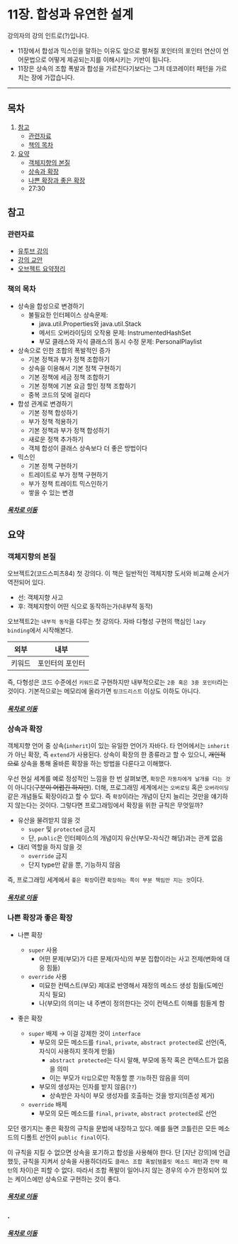 11장. 합성과 유연한 설계
=====
강의자의 강의 인트로(?)입니다.  
* 11장에서 합성과 믹스인을 말하는 이유도 앞으로 펼쳐질 포인터의 포인터 연산이 언어문법으로 어떻게 제공되는지를 이해시키는 기반이 됩니다.
* 11장은 상속의 조합 폭발과 합성을 가르친다기보다는 그저 데코레이터 패턴을 가르치는 장에 가깝습니다.
- - -
## 목차
1. [참고](#참고)
	* [관련자료](#관련자료)
	* [책의 목차](#책의-목차)
2. [요약](#요약)
	* [객체지향의 본질](#객체지향의-본질)
	* [상속과 확장](#상속과-확장)
	* [나쁜 확장과 좋은 확장](#나쁜-확장과-좋은-확장)
	* 27:30

## 참고
### 관련자료
* [유투브 강의](https://www.youtube.com/watch?v=vSnFC2x-RYE)
* [강의 교안](https://github.com/nara1030/portfolio/blob/master/docs/lecture_list/code_spitz_object2/reference/84_1.pdf)
* [오브젝트 요약정리](https://github.com/nara1030/portfolio/blob/master/docs/book/object.md)

### 책의 목차
* 상속을 합성으로 변경하기
	* 불필요한 인터페이스 상속문제:
		* java.util.Properties와 java.util.Stack
		* 메서드 오버라이딩의 오작용 문제: InstrumentedHashSet
		* 부모 클래스와 자식 클래스의 동시 수정 문제: PersonalPlaylist
* 상속으로 인한 조합의 폭발적인 증가
	* 기본 정책과 부가 정책 조합하기
	* 상속을 이용해서 기본 정책 구현하기
	* 기본 정책에 세금 정책 조합하기
	* 기본 정책에 기본 요금 할인 정책 조합하기
	* 중복 코드의 덫에 걸리다
* 합성 관계로 변경하기
	* 기본 정책 합성하기
	* 부가 정책 적용하기
	* 기본 정책과 부가 정책 합성하기
	* 새로운 정책 추가하기
	* 객체 합성이 클래스 상속보다 더 좋은 방법이다
* 믹스인
	* 기본 정책 구현하기
	* 트레이트로 부가 정책 구현하기
	* 부가 정책 트레이트 믹스인하기
	* 쌓을 수 있는 변경

##### [목차로 이동](#목차)

## 요약
### 객체지향의 본질
오브젝트2(코드스피츠84) 첫 강의다. 이 책은 일반적인 객체지향 도서와 비교해 순서가 역전되어 있다.

* 선: 객체지향 사고
* 후: 객체지향이 어떤 식으로 동작하는가(내부적 동작)

오브젝트2는 `내부적 동작`을 다루는 첫 강의다. 자바 다형성 구현의 핵심인 `lazy binding`에서 시작해본다.

| 외부 | 내부 |
| :--: | :--: |
| 키워드 | 포인터의 포인터 |

즉, 다형성은 코드 수준에선 `키워드`로 구현하지만 내부적으로는 `2중 혹은 3중 포인터`라는 것이다. 기본적으로는 메모리에 올라가면 `링크드리스트` 이상도 이하도 아니다.

##### [목차로 이동](#목차)

### 상속과 확장
객체지향 언어 중 상속(`inherit`)이 있는 유일한 언어가 자바다. 타 언어에서는 `inherit`가 아닌 확장, 즉 `extend`가 사용된다. 상속이 확장의 한 종류라고 할 수 있으니, ~~개인적으로~~ 상속을 통해 올바른 확장을 하는 방법을 다룬다고 이해했다.

우선 현실 세계를 예로 정성적인 느낌을 한 번 살펴보면, `확장`은 `자동차에게 날개를 다는 것`이 아니다(~~구분이 어렵긴 하지만~~). 더해, 프로그래밍 세계에서는 `오버로딩` 혹은 `오버라이딩` 같은 개념들도 확장이라고 할 수 있다. 즉 `확장`이라는 개념이 단지 늘리는 것만을 얘기하지 않는다는 것이다. 그렇다면 프로그래밍에서 확장을 위한 규칙은 무엇일까?

* 유산을 물려받지 않을 것
	* `super` 및 `protected` 금지
	* 단, `public`은 인터페이스의 개념이지 유산(부모-자식간 해당)과는 관계 없음
* 대리 역할을 하지 않을 것
	* `override` 금지
	* 단지 type만 같을 뿐, 기능하지 않음

즉, 프로그래밍 세계에서 `좋은 확장`이란 `확장하는 쪽이 부분 책임만 지는 것`이다.

##### [목차로 이동](#목차)

### 나쁜 확장과 좋은 확장
* 나쁜 확장
	* `super` 사용
		* 어떤 문제(부모)가 다른 문제(자식)의 부분 집합이라는 사고 전제(변화에 대응 힘듦)
	* `override` 사용
		* 미묘한 컨텍스트(부모) 제대로 반영해서 재정의 메소드 생성 힘듦(도메인 지식 필요)
		* 나(부모)의 의미는 내 주변이 정의한다는 것이 컨텍스트 이해를 힘들게 함

* 좋은 확장
	* `super` 배제 → 이걸 강제한 것이 `interface`
		* 부모의 모든 메소드를 `final`, `private`, `abstract protected`로 선언(즉, 자식이 사용하지 못하게 만듦)
			* `abstract protected`는 다시 말해, 부모에 동작 혹은 컨텍스트가 없음을 의미
			* 이는 부모가 `타입`으로만 작동할 뿐 `기능`하진 않음을 의미
		* 부모의 생성자는 인자를 받지 않음(`??`)
			* 상속받은 자식이 부모 생성자를 호출하는 것을 방지(의존성 제거)
	* `override` 배제
		* 부모의 모든 메소드를 `final`, `private`, `abstract protected`로 선언

모던 랭기지는 좋은 확장의 규칙을 문법에 내장하고 있다. 예를 들면 코틀린은 모든 메소드의 디폴트 선언이 `public final`이다.

이 규칙을 지킬 수 없으면 상속을 포기하고 합성을 사용해야 한다. 단 [지난 강의]에 언급했듯, 규칙을 지켜서 상속을 사용하더라도 `클래스 조합 폭발`(`템플릿 메소드 패턴`과 `전략 패턴`의 차이)은 피할 수 없다. 따라서 조합 폭발이 일어나지 않는 경우의 수가 한정되어 있는 케이스에만 상속으로 구현하는 것이 좋다.
		
##### [목차로 이동](#목차)

### .

##### [목차로 이동](#목차)